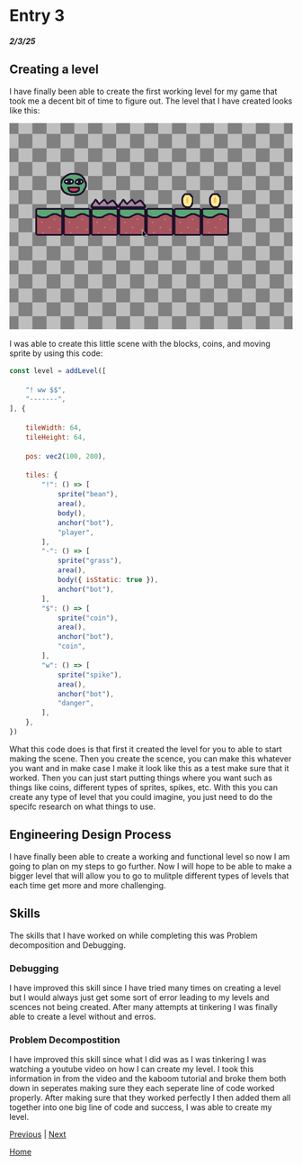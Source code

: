 # Entry 3
##### 2/3/25

## Creating a level
I have finally been able to create the first working level for my game that took me a decent bit of time to figure out. The level that I have created looks like this:

![image alt](https://github.com/romeof8735/sep11-freedom-project/blob/main/img%20and%20gif/Screen%20recording%202025-02-09%203.12.20%20PM.gif)

I was able to create this little scene with the blocks, coins, and moving sprite by using this code:
```js
const level = addLevel([

	"! ww $$",
	"-------",
], {

	tileWidth: 64,
	tileHeight: 64,

	pos: vec2(100, 200),

	tiles: {
		"!": () => [
			sprite("bean"),
			area(),
			body(),
			anchor("bot"),
			"player",
		],
		"-": () => [
			sprite("grass"),
			area(),
			body({ isStatic: true }),
			anchor("bot"),
		],
		"$": () => [
			sprite("coin"),
			area(),
			anchor("bot"),
			"coin",
		],
		"w": () => [
			sprite("spike"),
			area(),
			anchor("bot"),
			"danger",
		],
	},
})
```
What this code does is that first it created the level for you to able to start making the scene. Then you create the scence, you can make this whatever you want and in make case I make it look like this as a test make sure that it worked. Then you can just start putting things where you want such as things like coins, different types of sprites, spikes, etc. With this you can create any type of level that you could imagine, you just need to do the specifc research on what things to use.

## Engineering Design Process
I have finally been able to create a working and functional level so now I am going to plan on my steps to go further. Now I will hope to be able to make a bigger level that will allow you to go to mulitple different types of levels that each time get more and more challenging.

## Skills
The skills that I have worked on while completing this was Problem decomposition and Debugging.

### Debugging
I have improved this skill since I have tried many times on creating a level but I would always just get some sort of error leading to my levels and scences not being created. After many attempts at tinkering I was finally able to create a level without and erros.

### Problem Decompostition
I have improved this skill since what I did was as I was tinkering I was watching a youtube video on how I can create my level. I took this information in from the video and the kaboom tutorial and broke them both down in seperates making sure they each seperate line of code worked properly. After making sure that they worked perfectly I then added them all together into one big line of code and success, I was able to create my level.





[Previous](entry02.md) | [Next](entry04.md)

[Home](../README.md)
